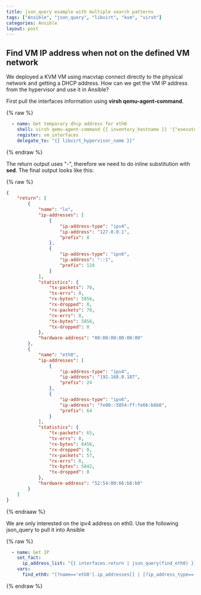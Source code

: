 ```yaml
---
title: json_query example with multiple search patterns
tags: ["Ansible", "json_query", "libvirt", "kvm", "virsh"]
categories: Ansible
layout: post
---
```

## Find VM IP address when not on the defined VM network
We deployed a KVM VM using macvtap connect directly to the physical network and getting a DHCP address.  How can we get the VM IP address from the hypervisor and use it in Ansible?

First pull the interfaces information using __virsh qemu-agent-command__.

{% raw %}
```yaml
  - name: Get temporary dhcp address for eth0
    shell: virsh qemu-agent-command {{ inventory_hostname }} '{"execute":"guest-network-get-interfaces"}' | sed 's/-/_/g'
    register: vm_interfaces
    delegate_to: "{{ libvirt_hypervisor_name }}"
```
{% endraw %}

The return output uses "-", therefore we need to do inline substitution with __sed__.  The final output looks like this:

{% raw %}
```json
{
    "return": [
        {
            "name": "lo",
            "ip-addresses": [
                {
                    "ip-address-type": "ipv4",
                    "ip-address": "127.0.0.1",
                    "prefix": 8
                },
                {
                    "ip-address-type": "ipv6",
                    "ip-address": "::1",
                    "prefix": 128
                }
            ],
            "statistics": {
                "tx-packets": 70,
                "tx-errs": 0,
                "rx-bytes": 5856,
                "rx-dropped": 0,
                "rx-packets": 70,
                "rx-errs": 0,
                "tx-bytes": 5856,
                "tx-dropped": 0
            },
            "hardware-address": "00:00:00:00:00:00"
        },
        {
            "name": "eth0",
            "ip-addresses": [
                {
                    "ip-address-type": "ipv4",
                    "ip-address": "192.168.0.187",
                    "prefix": 24
                },
                {
                    "ip-address-type": "ipv6",
                    "ip-address": "fe80::5054:ff:fe66:b8b0",
                    "prefix": 64
                }
            ],
            "statistics": {
                "tx-packets": 65,
                "tx-errs": 0,
                "rx-bytes": 8456,
                "rx-dropped": 0,
                "rx-packets": 57,
                "rx-errs": 0,
                "tx-bytes": 5642,
                "tx-dropped": 0
            },
            "hardware-address": "52:54:00:66:b8:b0"
        }
    ]
}
```
{% endraaw %}

We are only interested on the ipv4 address on eth0.  Use the following json_query to pull it into Ansible

{% raw %}
```yaml
  - name: Get IP
    set_fact:
      ip_address_list: "{{ interfaces.return | json_query(find_eth0) }}"
    vars:
      find_eth0: "[?name=='eth0'].ip_addresses[] | [?ip_address_type=='ipv4'].ip_address"
```
{% endraw %}